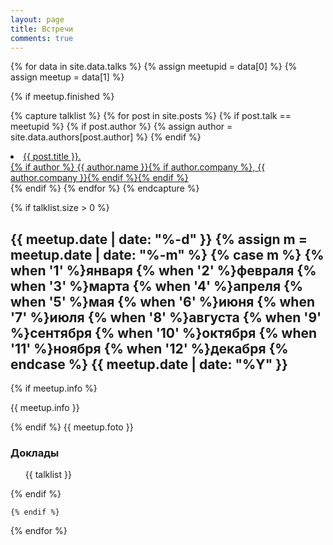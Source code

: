 ```yaml
---
layout: page
title: Встречи
comments: true
---
```


<div>
{% for data in site.data.talks %}
   {% assign meetupid = data[0] %}
   {% assign meetup = data[1] %}

   {% if meetup.finished %}

   {% capture talklist %}
      {% for post in site.posts %}
         {% if post.talk == meetupid %}
            {% if post.author %}
               {% assign author = site.data.authors[post.author] %}
            {% endif %}
            <li>
               <a href="{{ site.url }}{{ post.url }}">
                  {{ post.title }}.<br/>{% if author %} {{ author.name }}{% if author.company %}, {{ author.company }}{% endif %}{% endif %}
               </a>
            </li>
         {% endif %}
      {% endfor %}
   {% endcapture %}

   {% if talklist.size > 0 %}
   <h2>
      {{ meetup.date | date: "%-d" }}
      {% assign m = meetup.date | date: "%-m" %}
      {% case m %}
         {% when '1' %}января
         {% when '2' %}февраля
         {% when '3' %}марта
         {% when '4' %}апреля
         {% when '5' %}мая
         {% when '6' %}июня
         {% when '7' %}июля
         {% when '8' %}августа
         {% when '9' %}сентября
         {% when '10' %}октября
         {% when '11' %}ноября
         {% when '12' %}декабря
      {% endcase %}
      {{ meetup.date | date: "%Y" }}
    </h2>
    {% if meetup.info %}
      <p>{{ meetup.info }}</p>
      {% endif %}
      {{ meetup.foto }}
      <h3>Доклады</h3>
      <ul class="post-list">
         {{ talklist }}
      </ul>
    {% endif %}

    {% endif %}
{% endfor %}
</div>
